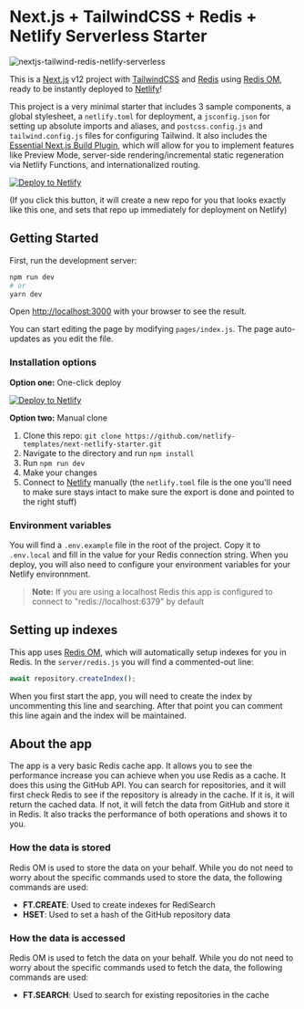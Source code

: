 # Next.js + TailwindCSS + Redis + Netlify Serverless Starter

![nextjs-tailwind-redis-netlify-serverless](https://user-images.githubusercontent.com/785258/153513467-68934da0-ad2a-4d4b-b72b-327b8865102a.png)

This is a [Next.js](https://nextjs.org/) v12 project with [TailwindCSS](https://tailwindcss.com/) and [Redis](https://developer.redis.com/) using [Redis OM](https://github.com/redis/redis-om-node), ready to be instantly deployed to [Netlify](https://url.netlify.com/SyTBPVamO)!

This project is a very minimal starter that includes 3 sample components, a global stylesheet, a `netlify.toml` for deployment, a `jsconfig.json` for setting up absolute imports and aliases, and `postcss.config.js` and `tailwind.config.js` files for configuring Tailwind. It also includes the [Essential Next.js Build Plugin](https://github.com/netlify/netlify-plugin-nextjs), which will allow for you to implement features like Preview Mode, server-side rendering/incremental static regeneration via Netlify Functions, and internationalized routing.

[![Deploy to Netlify](https://www.netlify.com/img/deploy/button.svg)](https://app.netlify.com/start/deploy?repository=https://github.com/redis-developer/nextjs-redis-netlify)

(If you click this button, it will create a new repo for you that looks exactly like this one, and sets that repo up immediately for deployment on Netlify)

## Getting Started

First, run the development server:

```bash
npm run dev
# or
yarn dev
```

Open [http://localhost:3000](http://localhost:3000) with your browser to see the result.

You can start editing the page by modifying `pages/index.js`. The page auto-updates as you edit the file.

### Installation options

**Option one:** One-click deploy

[![Deploy to Netlify](https://www.netlify.com/img/deploy/button.svg)](https://app.netlify.com/start/deploy?repository=https://github.com/netlify-templates/next-netlify-starter&utm_source=github&utm_medium=nextstarter-cs&utm_campaign=devex-cs)

**Option two:** Manual clone

1. Clone this repo: `git clone https://github.com/netlify-templates/next-netlify-starter.git`
2. Navigate to the directory and run `npm install`
3. Run `npm run dev`
4. Make your changes
5. Connect to [Netlify](https://url.netlify.com/Bk4UicocL) manually (the `netlify.toml` file is the one you'll need to make sure stays intact to make sure the export is done and pointed to the right stuff)

### Environment variables

You will find a `.env.example` file in the root of the project. Copy it to `.env.local` and fill in the value for your Redis connection string. When you deploy, you will also need to configure your environment variables for your Netlify environnment.

> **Note:** If you are using a localhost Redis this app is configured to connect to "redis://localhost:6379" by default

## Setting up indexes

This app uses [Redis OM](https://github.com/redis/redis-om-node), which will automatically setup indexes for you in Redis. In the `server/redis.js` you will find a commented-out line:

```js
await repository.createIndex();
```

When you first start the app, you will need to create the index by uncommenting this line and searching. After that point you can comment this line again and the index will be maintained.

## About the app

The app is a very basic Redis cache app. It allows you to see the performance increase you can achieve when you use Redis as a cache. It does this using the GitHub API. You can search for repositories, and it will first check Redis to see if the repository is already in the cache. If it is, it will return the cached data. If not, it will fetch the data from GitHub and store it in Redis. It also tracks the performance of both operations and shows it to you.

### How the data is stored

Redis OM is used to store the data on your behalf. While you do not need to worry about the specific commands used to store the data, the following commands are used:

- **FT.CREATE**: Used to create indexes for RediSearch
- **HSET**: Used to set a hash of the GitHub repository data

### How the data is accessed

Redis OM is used to fetch the data on your behalf. While you do not need to worry about the specific commands used to fetch the data, the following commands are used:

- **FT.SEARCH**: Used to search for existing repositories in the cache